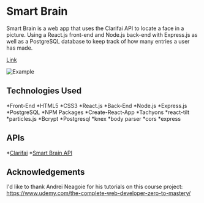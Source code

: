 # Smart Brain
Smart Brain is a web app that uses the Clarifai API to locate a face in a picture. Using a React.js front-end and Node.js back-end with Express.js as well as a PostgreSQL database to keep track of how many entries a user has made.

[Link](https://smart-brain-ta.herokuapp.com/)

![Example](https://github.com/Tokur86/facial-recognition-app/blob/master/smart-brain-example.PNG)

## Technologies Used
*Front-End
*HTML5
*CSS3
*React.js
*Back-End
*Node.js
*Express.js
*PostgreSQL
*NPM Packages
*Create-React-App
*Tachyons
*react-tilt
*particles.js
*Bcrypt
*Postgresql
*knex
*body parser
*cors
*express
## APIs
*[Clarifai](https://www.clarifai.com/models/face-detection)
*[Smart Brain API](https://github.com/Tokur86/smart-brain-api)
## Acknowledgements
I'd like to thank Andrei Neagoie for his tutorials on this course project: https://www.udemy.com/the-complete-web-developer-zero-to-mastery/
